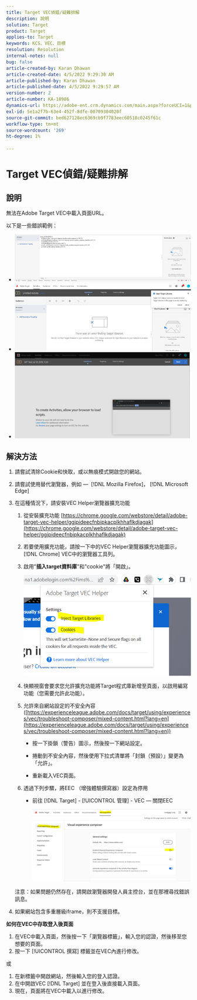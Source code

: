 ```yaml
---
title: Target VEC偵錯/疑難排解
description: 說明
solution: Target
product: Target
applies-to: Target
keywords: KCS、VEC、目標
resolution: Resolution
internal-notes: null
bug: false
article-created-by: Karan Dhawan
article-created-date: 4/5/2022 9:29:30 AM
article-published-by: Karan Dhawan
article-published-date: 4/5/2022 9:29:57 AM
version-number: 2
article-number: KA-18986
dynamics-url: https://adobe-ent.crm.dynamics.com/main.aspx?forceUCI=1&pagetype=entityrecord&etn=knowledgearticle&id=ec1691de-c2b4-ec11-983f-000d3a5d0d73
exl-id: 5e1a2f7b-63e4-452f-8dfe-00709304020f
source-git-commit: bed627128ec6369cb9f7783eec60518c0245f61c
workflow-type: tm+mt
source-wordcount: '269'
ht-degree: 1%

---
```


# Target VEC偵錯/疑難排解

## 說明

無法在Adobe Target VEC中載入頁面URL。

以下是一些錯誤範例：

- ![](assets/___f81691de-c2b4-ec11-983f-000d3a5d0d73___.png)
- ![](assets/___071791de-c2b4-ec11-983f-000d3a5d0d73___.png)
- ![](assets/___0a1791de-c2b4-ec11-983f-000d3a5d0d73___.png)

## 解決方法

1. 請嘗試清除Cookie和快取，或以無痕模式開啟您的網站。  

1. 請嘗試使用替代瀏覽器，例如 —  [!DNL Mozilla Firefox]， [!DNL Microsoft Edge]

1. 在這種情況下，請安裝VEC Helper瀏覽器擴充功能

   1. 從安裝擴充功能 [https://chrome.google.com/webstore/detail/adobe-target-vec-helper/ggjpideecfnbipkacplkhhaflkdjagak](https://chrome.google.com/webstore/detail/adobe-target-vec-helper/ggjpideecfnbipkacplkhhaflkdjagak)

   1. 若要使用擴充功能，請按一下中的VEC Helper瀏覽器擴充功能圖示， [!DNL Chrome] VEC中的瀏覽器工具列。 

   1. 啟用&quot;**插入target資料庫**&quot;和&quot;cookie&quot;將「開啟」。

      ![](assets/92bf52bf-21ab-ec11-983f-000d3a349523.png)

   1. 快顯視窗會要求您允許擴充功能將Target程式庫新增至頁面，以啟用編寫功能（您需要允許此功能）。

   1. 允許來自網站設定的不安全內容([https://experienceleague.adobe.com/docs/target/using/experiences/vec/troubleshoot-composer/mixed-content.html?lang=en](https://experienceleague.adobe.com/docs/target/using/experiences/vec/troubleshoot-composer/mixed-content.html?lang=en))

      - 按一下掛鎖（警告）圖示，然後按一下網站設定。

      - 捲動到不安全內容，然後使用下拉式清單將「封鎖（預設）」變更為「允許」。

      - 重新載入VEC頁面。

   1. 透過下列步驟，將EEC （增強體驗撰寫器）設定為停用

      - 前往 [!DNL Target] - [!UICONTROL 管理] - VEC — 關閉EEC

        ![](assets/90fdfd56-26ab-ec11-983f-000d3a349523.png)

   注意：如果問題仍然存在，請開啟瀏覽器開發人員主控台，並在那裡尋找錯誤訊息。

1. 如果網站包含多重層級iframe，則不支援目標。  

**如何在VEC中存取登入後頁面**

1. 在VEC中載入頁面，然後按一下「瀏覽器標籤」，輸入您的認證，然後移至您想要的頁面。  
1. 按一下 [!UICONTROL 撰寫] 標籤並在VEC內進行修改。 

或

1. 在新標籤中開啟網站，然後輸入您的登入認證。
1. 在中開啟VEC [!DNL Target] 並在登入後直接載入頁面。 
1. 現在，頁面將在VEC中載入以進行修改。
